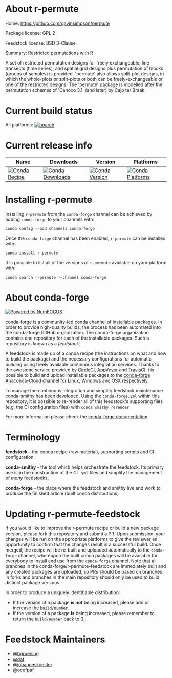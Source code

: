 <!--
# -*- mode: jinja -*-
-->

About r-permute
===============

Home: https://github.com/gavinsimpson/permute

Package license: GPL 2

Feedstock license: BSD 3-Clause

Summary: Restricted permutations with R

A set of restricted permutation designs for freely exchangeable, line transects (time series), and spatial
grid designs plus permutation of blocks (groups of samples) is provided. 'permute' also allows split-plot designs,
in which the whole-plots or split-plots or both can be freely-exchangeable or one of the restricted designs. The
'permute' package is modelled after the permutation schemes of 'Canoco 3.1' (and later) by Cajo ter Braak.


Current build status
====================

All platforms:
[![noarch](https://img.shields.io/circleci/project/github/conda-forge/r-permute-feedstock/master.svg?label=noarch)](https://circleci.com/gh/conda-forge/r-permute-feedstock)

Current release info
====================

| Name | Downloads | Version | Platforms |
| --- | --- | --- | --- |
| [![Conda Recipe](https://img.shields.io/badge/recipe-r--permute-green.svg)](https://anaconda.org/conda-forge/r-permute) | [![Conda Downloads](https://img.shields.io/conda/dn/conda-forge/r-permute.svg)](https://anaconda.org/conda-forge/r-permute) | [![Conda Version](https://img.shields.io/conda/vn/conda-forge/r-permute.svg)](https://anaconda.org/conda-forge/r-permute) | [![Conda Platforms](https://img.shields.io/conda/pn/conda-forge/r-permute.svg)](https://anaconda.org/conda-forge/r-permute) |

Installing r-permute
====================

Installing `r-permute` from the `conda-forge` channel can be achieved by adding `conda-forge` to your channels with:

```
conda config --add channels conda-forge
```

Once the `conda-forge` channel has been enabled, `r-permute` can be installed with:

```
conda install r-permute
```

It is possible to list all of the versions of `r-permute` available on your platform with:

```
conda search r-permute --channel conda-forge
```


About conda-forge
=================

[![Powered by NumFOCUS](https://img.shields.io/badge/powered%20by-NumFOCUS-orange.svg?style=flat&colorA=E1523D&colorB=007D8A)](http://numfocus.org)

conda-forge is a community-led conda channel of installable packages.
In order to provide high-quality builds, the process has been automated into the
conda-forge GitHub organization. The conda-forge organization contains one repository
for each of the installable packages. Such a repository is known as a *feedstock*.

A feedstock is made up of a conda recipe (the instructions on what and how to build
the package) and the necessary configurations for automatic building using freely
available continuous integration services. Thanks to the awesome service provided by
[CircleCI](https://circleci.com/), [AppVeyor](https://www.appveyor.com/)
and [TravisCI](https://travis-ci.org/) it is possible to build and upload installable
packages to the [conda-forge](https://anaconda.org/conda-forge)
[Anaconda-Cloud](https://anaconda.org/) channel for Linux, Windows and OSX respectively.

To manage the continuous integration and simplify feedstock maintenance
[conda-smithy](https://github.com/conda-forge/conda-smithy) has been developed.
Using the ``conda-forge.yml`` within this repository, it is possible to re-render all of
this feedstock's supporting files (e.g. the CI configuration files) with ``conda smithy rerender``.

For more information please check the [conda-forge documentation](https://conda-forge.org/docs/).

Terminology
===========

**feedstock** - the conda recipe (raw material), supporting scripts and CI configuration.

**conda-smithy** - the tool which helps orchestrate the feedstock.
                   Its primary use is in the construction of the CI ``.yml`` files
                   and simplify the management of *many* feedstocks.

**conda-forge** - the place where the feedstock and smithy live and work to
                  produce the finished article (built conda distributions)


Updating r-permute-feedstock
============================

If you would like to improve the r-permute recipe or build a new
package version, please fork this repository and submit a PR. Upon submission,
your changes will be run on the appropriate platforms to give the reviewer an
opportunity to confirm that the changes result in a successful build. Once
merged, the recipe will be re-built and uploaded automatically to the
`conda-forge` channel, whereupon the built conda packages will be available for
everybody to install and use from the `conda-forge` channel.
Note that all branches in the conda-forge/r-permute-feedstock are
immediately built and any created packages are uploaded, so PRs should be based
on branches in forks and branches in the main repository should only be used to
build distinct package versions.

In order to produce a uniquely identifiable distribution:
 * If the version of a package **is not** being increased, please add or increase
   the [``build/number``](https://conda.io/docs/user-guide/tasks/build-packages/define-metadata.html#build-number-and-string).
 * If the version of a package **is** being increased, please remember to return
   the [``build/number``](https://conda.io/docs/user-guide/tasks/build-packages/define-metadata.html#build-number-and-string)
   back to 0.

Feedstock Maintainers
=====================

* [@bgruening](https://github.com/bgruening/)
* [@daf](https://github.com/daf/)
* [@johanneskoester](https://github.com/johanneskoester/)
* [@ocefpaf](https://github.com/ocefpaf/)

